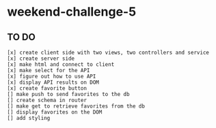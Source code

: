 # weekend-challenge-5

## TO DO
    [x] create client side with two views, two controllers and service
    [x] create server side 
    [x] make html and connect to client
    [x] make select for the API
    [x] figure out how to use API 
    [x] display API results on DOM
    [x] create favorite button
    [] make push to send favorites to the db
    [] create schema in router
    [] make get to retrieve favorites from the db
    [] display favorites on the DOM
    [] add styling
